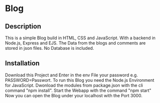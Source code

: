 # Blog
## Description
This is a simple Blog build in HTML, CSS and JavaScript. With a backend in Node.js, Express  and EJS. The Data from the blogs and comments are stored in json files. No Database is included.
## Installation
Download this Project and Enter in the env File your password e.g. PASSWORD=Passwort. To run this Blog you need the Node.js Environment for JavaScript. Dwonload the modules from package.json with the cli command "npm install".
Start the Webapp with the command "npm start"
Now you can open the Blog under your localhost with the Port 3000.
